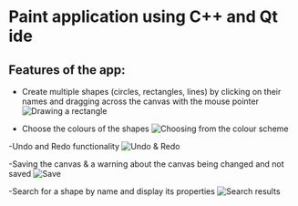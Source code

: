 # Paint application using C++ and Qt ide

## Features of the app:
- Create multiple shapes (circles, rectangles, lines) by clicking on their names and dragging across the canvas with the mouse pointer
![Drawing a rectangle](https://user-images.githubusercontent.com/81246343/152595489-bb2d3013-0673-4e93-a967-44d66bb5d488.gif)

- Choose the colours of the shapes
![Choosing from the colour scheme](https://user-images.githubusercontent.com/81246343/152595882-d3c75c55-e431-488f-af0e-26ee01532250.jpg)

-Undo and Redo functionality
![Undo & Redo](https://user-images.githubusercontent.com/81246343/152596766-60f308d4-b45c-4ef1-b8be-1ebb652f5766.gif)

-Saving the canvas & a warning about the canvas being changed and not saved
![Save](https://user-images.githubusercontent.com/81246343/152597739-10b31728-923d-4972-a1d5-097b0dcdad55.png)

-Search for a shape by name and display its properties
![Search results](https://user-images.githubusercontent.com/81246343/152597256-d68ba725-9150-4fc3-b036-cdb3bf1fc00c.jpg)

